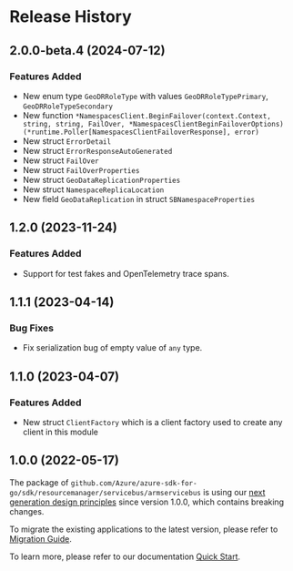 # Release History

## 2.0.0-beta.4 (2024-07-12)
### Features Added

- New enum type `GeoDRRoleType` with values `GeoDRRoleTypePrimary`, `GeoDRRoleTypeSecondary`
- New function `*NamespacesClient.BeginFailover(context.Context, string, string, FailOver, *NamespacesClientBeginFailoverOptions) (*runtime.Poller[NamespacesClientFailoverResponse], error)`
- New struct `ErrorDetail`
- New struct `ErrorResponseAutoGenerated`
- New struct `FailOver`
- New struct `FailOverProperties`
- New struct `GeoDataReplicationProperties`
- New struct `NamespaceReplicaLocation`
- New field `GeoDataReplication` in struct `SBNamespaceProperties`


## 1.2.0 (2023-11-24)
### Features Added

- Support for test fakes and OpenTelemetry trace spans.


## 1.1.1 (2023-04-14)
### Bug Fixes

- Fix serialization bug of empty value of `any` type.


## 1.1.0 (2023-04-07)
### Features Added

- New struct `ClientFactory` which is a client factory used to create any client in this module


## 1.0.0 (2022-05-17)

The package of `github.com/Azure/azure-sdk-for-go/sdk/resourcemanager/servicebus/armservicebus` is using our [next generation design principles](https://azure.github.io/azure-sdk/general_introduction.html) since version 1.0.0, which contains breaking changes.

To migrate the existing applications to the latest version, please refer to [Migration Guide](https://aka.ms/azsdk/go/mgmt/migration).

To learn more, please refer to our documentation [Quick Start](https://aka.ms/azsdk/go/mgmt).